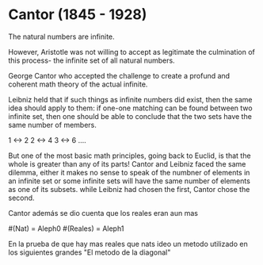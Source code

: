 # Cantor (1845 - 1928)

The natural numbers are infinite.

However, Aristotle was not willing to accept as legitimate
the culmination of this process- the infinite set of all natural numbers.

George Cantor who accepted the challenge to create a profund
and coherent math theory of the actual infinite.

Leibniz held that if such things as infinite numbers did exist, then the same
idea should apply to them: if one-one matching
can be found between two infinite set, then one should be able to
conclude that the two sets have the same number of members.

1 <-> 2
2 <-> 4
3 <-> 6
....

But one of the most basic math principles, going back to Euclid, is that the whole is greater than any
of its parts! Cantor and Leibniz faced the same dilemma, either it makes
no sense to speak of the numbner of elements
in an infinite set or some infinite sets
will have the same number of elements as one of its subsets. while Leibniz
had chosen the first, Cantor chose the second.

Cantor además se dio cuenta que los reales eran aun mas

#(Nat) = Aleph0
#(Reales) = Aleph1

En la prueba de que hay mas reales que nats ideo un metodo
utilizado en los siguientes grandes "El metodo de la diagonal"
